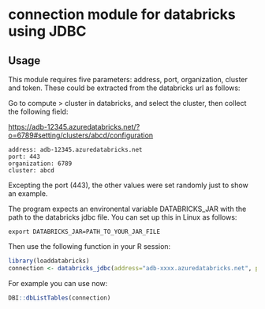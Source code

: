 # connection module for databricks using JDBC

## Usage

This module requires five parameters: address, port, organization, cluster and token. These could be extracted from the databricks url as follows:

Go to compute > cluster in databricks, and select the cluster, then collect the following field:

https://adb-12345.azuredatabricks.net/?o=6789#setting/clusters/abcd/configuration


```
address: adb-12345.azuredatabricks.net
port: 443
organization: 6789
cluster: abcd
```

Excepting the port (443), the other values were set randomly just to show an example.


The program expects an environental variable DATABRICKS_JAR with the path to the databricks jdbc file. You can set up this in Linux as follows:

```console
export DATABRICKS_JAR=PATH_TO_YOUR_JAR_FILE
```


Then use the following function in your R session:


```r
library(loaddatabricks)
connection <- databricks_jdbc(address="adb-xxxx.azuredatabricks.net", port = "443", organization = "xxxx", cluster = "xxxx", token="xxxx")
```


For example you can use now:

```r
DBI::dbListTables(connection)
```